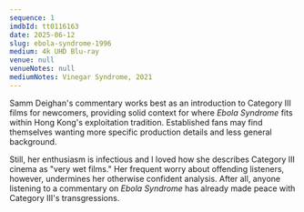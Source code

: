 ```yaml
---
sequence: 1
imdbId: tt0116163
date: 2025-06-12
slug: ebola-syndrome-1996
medium: 4k UHD Blu-ray
venue: null
venueNotes: null
mediumNotes: Vinegar Syndrome, 2021
---
```


Samm Deighan's commentary works best as an introduction to Category III films for newcomers, providing solid context for where _Ebola Syndrome_ fits within Hong Kong's exploitation tradition. Established fans may find themselves wanting more specific production details and less general background.

Still, her enthusiasm is infectious and I loved how she describes Category III cinema as "very wet films." Her frequent worry about offending listeners, however, undermines her otherwise confident analysis. After all, anyone listening to a commentary on _Ebola Syndrome_ has already made peace with Category III's transgressions.